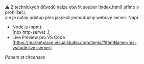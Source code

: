 ⚠️ Z technických důvodů nelze otevřít soubor [index.html] přímo v prohlížeči,  
ale je nutný přístup přes jakýkoli jednoduchý webový server. Např.
- Node.js (npm):  
  [npx http-server .],
- Live Preview pro VS Code  
  [https://marketplace.visualstudio.com/items/?itemName=ms-vscode.live-server].

*Panem et circenses*
